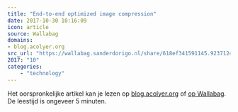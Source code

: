 ```yaml
---
title: "End-to-end optimized image compression"
date: 2017-10-30 10:16:09
icon: article
source: Wallabag
domains:
- blog.acolyer.org
src_url: "https://wallabag.sanderdorigo.nl/share/618ef341591145.92371242"
2017: "10"
categories:
    - "technology"
---
```

Het oorspronkelijke artikel kan je lezen op [blog.acolyer.org](https://blog.acolyer.org/2017/05/08/end-to-end-optimized-image-compression/) of [op Wallabag](https://wallabag.sanderdorigo.nl/share/618ef341591145.92371242). De leestijd is ongeveer 5 minuten.